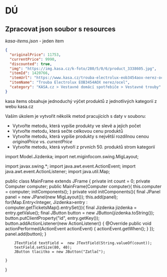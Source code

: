 # DÚ
## Zpracovat json soubor s resources

*kasa-items.json* - jeden item
```json
{
  "originalPrice": 11753,
  "currentPrice": 9990,
  "discounted": true,
  "img": "https://img.kasa.cz/k-foto/280/5/0/6/product_3338605.jpg",
  "itemId": 1420766,
  "itemUrl": "https://www.kasa.cz/trouba-electrolux-eob3454aox-nerez-ocel/",
  "itemName": "Trouba Electrolux EOB3454AOX nerez/ocel",
  "category": "KASA.cz > Vestavné domácí spotřebiče > Vestavné trouby"
}
```

kasa items obsahuje jednoduchý výčet produktů z jednotlivých kategorií z webu kasa.cz

Vaším úkolem je vytvořit několik metod pracujících s daty v souboru:

- Vytvořte metodu, která vypíše produkty ve slevě a jejich počet
- Vytvořte metodu, která sečte celkovou cenu produktů
- Vytvořte metodu, která vypíše produkty s největší rozdílnou cenou *originalPrice* vs. *currentPrice*
- Vytvořte metodu, která vytvoří z prvních 50. produktů strom kategorií


import Model.Jizdenka;
import net.miginfocom.swing.MigLayout;

import javax.swing.*;
import java.awt.event.ActionEvent;
import java.awt.event.ActionListener;
import java.util.Map;

public class MainFrame extends JFrame {
    private int count = 0;
    private Computer computer;
    public MainFrame(Computer computer){
        this.computer = computer;
        initComponents();
    }
    private void initComponents(){
        final JPanel panel = new JPanel(new MigLayout());
        this.add(panel);
        for(Map.Entry<Integer, Jizdenka>entry : computer.getTicketsMap().entrySet()){
            final Jizdenka jizdenka = entry.getValue();
            final JButton button = new JButton(jizdenka.toString());
            button.putClientProperty("id", entry.getKey());
            button.addActionListener(new ActionListener() {
                @Override
                public void actionPerformed(ActionEvent actionEvent) {
                    actionEvent.getWhen();
                }
            });
            panel.add(button);
        }

        JTextField textField =  new JTextField(String.valueOf(count));
        textField.setSize(80, 40);
        JButton tlacitko = new JButton("Zatlač");

    }
}
